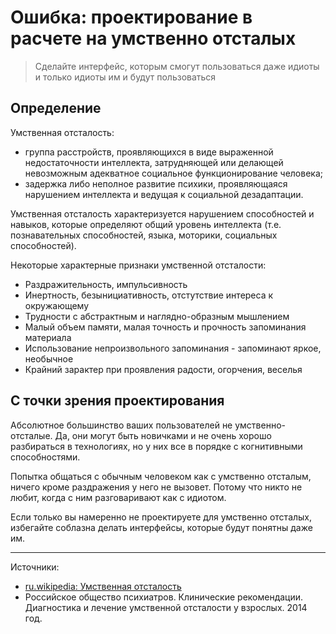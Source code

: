 # Ошибка: проектирование в расчете на умственно отсталых

> Сделайте интерфейс, которым смогут пользоваться даже идиоты и только идиоты им и будут пользоваться

## Определение

Умственная отсталость:

* группа расстройств, проявляющихся в виде выраженной недостаточности интеллекта, затрудняющей или делающей невозможным адекватное социальное функционирование человека;
* задержка либо неполное развитие психики, проявляющаяся нарушением интеллекта и ведущая к социальной дезадаптации.

Умственная отсталость характеризуется нарушением способностей и  навыков, которые определяют общий уровень интеллекта (т.е. познавательных способностей, языка, моторики, социальных способностей).

Некоторые характерные признаки умственной отсталости:

* Раздражительность, импульсивность
* Инертность, безынициативность, отстутствие интереса к окружающему
* Трудности с абстрактным и наглядно-образным мышлением
* Малый объем памяти, малая точность и прочность запоминания материала
* Использование непроизвольного запоминания - запоминают яркое, необычное
* Крайний зарактер при проявления радости, огорчения, веселья


## С точки зрения проектирования

Абсолютное большинство ваших пользователей не умственно-отсталые. Да, они могут быть новичками и не очень хорошо разбираться в технологиях, но у них все в порядке с когнитивными способностями.

Попытка общаться с обычным человеком как с умственно отсталым, ничего кроме раздражения у него не вызовет. Потому что никто не любит, когда с ним разговаривают как с идиотом.

Если только вы намеренно не проектируете для умственно отсталых, избегайте соблазна делать интерфейсы, которые будут понятны даже им.

---

Источники:

* [ru.wikipedia: Умственная отсталость](https://ru.wikipedia.org/wiki/Умственная_отсталость)
* Российское общество психиатров. Клинические рекомендации. Диагностика и лечение умственной отсталости у взрослых. 2014 год.
